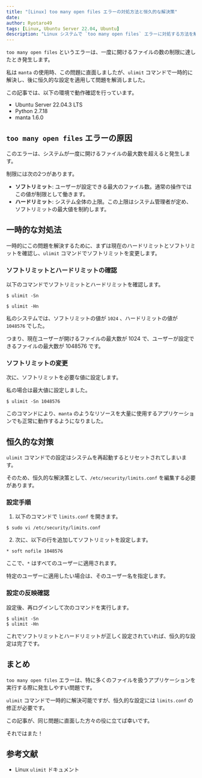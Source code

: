 ```yaml
---
title: "[Linux] too many open files エラーの対処方法と恒久的な解決策"
date: 
author: Ryotaro49
tags: [Linux, Ubuntu Server 22.04, Ubuntu]
description: "Linux システムで `too many open files` エラーに対処する方法を解説します。`ulimit` コマンドを使った一時的な対策と `/etc/security/limits.conf` を編集して恒久的に設定する方法を紹介します。"  
---
```


`too many open files` というエラーは、一度に開けるファイルの数の制限に達したとき発生します。

私は `manta` の使用時、この問題に直面しましたが、`ulimit` コマンドで一時的に解決し、後に恒久的な設定を適用して問題を解消しました。

この記事では、以下の環境で動作確認を行っています。

- Ubuntu Server 22.04.3 LTS
- Python 2.7.18
- manta 1.6.0

## `too many open files` エラーの原因

このエラーは、システムが一度に開けるファイルの最大数を超えると発生します。

制限には次の2つがあります。

- **ソフトリミット**: ユーザーが設定できる最大のファイル数。通常の操作ではこの値が制限として働きます。
- **ハードリミット**: システム全体の上限。この上限はシステム管理者が定め、ソフトリミットの最大値を制約します。

## 一時的な対処法

一時的にこの問題を解決するために、まずは現在のハードリミットとソフトリミットを確認し、`ulimit` コマンドでソフトリミットを変更します。

### ソフトリミットとハードリミットの確認

以下のコマンドでソフトリミットとハードリミットを確認します。

```bash:title=ソフトリミットを確認
$ ulimit -Sn
```

```bash:title=ハードリミットを確認
$ ulimit -Hn
```

私のシステムでは、ソフトリミットの値が `1024` 、ハードリミットの値が `1048576` でした。

つまり、現在ユーザーが開けるファイルの最大数が 1024 で、ユーザーが設定できるファイルの最大数が 1048576 です。

### ソフトリミットの変更

次に、ソフトリミットを必要な値に設定します。

私の場合は最大値に設定しました。

```bash:title=ソフトリミットを設定
$ ulimit -Sn 1048576
```

このコマンドにより、`manta` のようなリソースを大量に使用するアプリケーションでも正常に動作するようになりました。

## 恒久的な対策

`ulimit` コマンドでの設定はシステムを再起動するとリセットされてしまいます。

そのため、恒久的な解決策として、`/etc/security/limits.conf` を編集する必要があります。

### 設定手順

1. 以下のコマンドで `limits.conf` を開きます。

```bash:title=limits.confを開く
$ sudo vi /etc/security/limits.conf
```

2. 次に、以下の行を追加してソフトリミットを設定します。

```bash:title=ソフトリミットの指定を追加
* soft nofile 1048576
```

ここで、`*` はすべてのユーザーに適用されます。

特定のユーザーに適用したい場合は、そのユーザー名を指定します。

### 設定の反映確認

設定後、再ログインして次のコマンドを実行します。

```bash:title=ソフトリミットとハードリミットの確認
$ ulimit -Sn
$ ulimit -Hn
```

これでソフトリミットとハードリミットが正しく設定されていれば、恒久的な設定は完了です。

## まとめ

`too many open files` エラーは、特に多くのファイルを扱うアプリケーションを実行する際に発生しやすい問題です。

`ulimit` コマンドで一時的に解決可能ですが、恒久的な設定には `limits.conf` の修正が必要です。

この記事が、同じ問題に直面した方々の役に立てば幸いです。

それではまた！

## 参考文献
- Linux `ulimit` ドキュメント  
